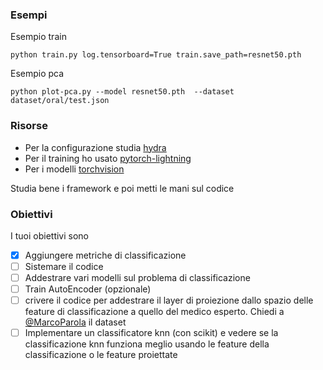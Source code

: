### Esempi

Esempio train

```
python train.py log.tensorboard=True train.save_path=resnet50.pth
```

Esempio pca

```
python plot-pca.py --model resnet50.pth  --dataset dataset/oral/test.json
```

### Risorse

- Per la configurazione studia [hydra](https://hydra.cc/docs/intro/)
- Per il training ho usato [pytorch-lightning](https://www.pytorchlightning.ai/index.html)
- Per i modelli [torchvision](https://pytorch.org/vision/stable/index.html)

Studia bene i framework e poi metti le mani sul codice


### Obiettivi

I tuoi obiettivi sono

- [x] Aggiungere metriche di classificazione 
- [ ] Sistemare il codice 
- [ ] Addestrare vari modelli sul problema di classificazione
- [ ] Train AutoEncoder (opzionale)
- [ ] crivere il codice per addestrare il layer di proiezione dallo spazio delle feature di classificazione a quello del medico esperto. Chiedi a [@MarcoParola](https://github.com/MarcoParola) il dataset
- [ ] Implementare un classificatore knn (con scikit) e vedere se la classificazione knn funziona meglio usando le feature della classificazione o le feature proiettate